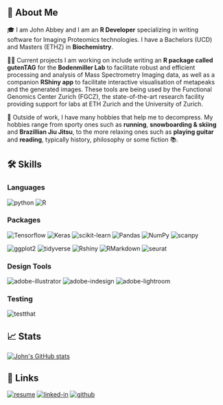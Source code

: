 ## 🚀 About Me

🎓 I am John Abbey and I am an **R Developer** specializing in writing software for Imaging Proteomics technologies. I have a Bachelors (UCD) and Masters (ETHZ) in **Biochemistry**. 

👨‍💻 Current projects I am working on include writing an **R package called gutenTAG** for the **Bodenmiller Lab** to facilitate robust and efficient processing and analysis of Mass Spectrometry Imaging data, as well as a companion **RShiny app** to facilitate interactive visualisation of metapeaks and the generated images. These tools are being used by the Functional Genomics Center Zurich (FGCZ), the state-of-the-art research facility providing support for labs at ETH Zurich and the University of Zurich.

🎸 Outside of work, I have many hobbies that help me to decompress. My hobbies range from sporty ones such as **running**, **snowboarding & skiing** and **Brazillian Jiu Jitsu**, to the more relaxing ones such as **playing guitar** and **reading**, typically history, philosophy or some fiction 📚.


## 🛠️ Skills

### Languages

![python](https://img.shields.io/badge/Python-3776AB?style=for-the-badge&logo=python&logoColor=white)
![R](https://img.shields.io/badge/-28B6F6?style=for-the-badge&logo=R&logoColor=white)

### Packages

![Tensorflow](https://img.shields.io/badge/Tensorflow-FFA756?style=for-the-badge&logo=tensorflow&logoColor=black)
![Keras](https://img.shields.io/badge/Keras-D30000?style=for-the-badge&logo=keras&logoColor=black)
![scikit-learn](https://img.shields.io/badge/scikitlearn-28B6F6?style=for-the-badge&logo=scikitlearn&logoColor=orange)
![Pandas](https://img.shields.io/badge/Pandas-000080?style=for-the-badge&logo=pandas&logoColor=white)
![NumPy](https://img.shields.io/badge/NumPy-40E0D0?style=for-the-badge&logo=numpy&logoColor=black)
![scanpy](https://img.shields.io/badge/Scanpy-FFC0CB?style=for-the-badge&logo=python&logoColor=black)


![ggplot2](https://img.shields.io/badge/ggplot2-grey?style=for-the-badge&logo=R&logoColor=black)
![tidyverse](https://img.shields.io/badge/tidyverse-3bb143?style=for-the-badge&logo=tidyverse&logoColor=black)
![Rshiny](https://img.shields.io/badge/rshiny-lightblue?style=for-the-badge&logo=R&logoColor=black)
![RMarkdown](https://img.shields.io/badge/Rmarkdown-D30000?style=for-the-badge&logo=R&logoColor=black)
![seurat](https://img.shields.io/badge/Seurat-A020F0?style=for-the-badge&logo=R&logoColor=black)


### Design Tools

![adobe-illustrator](https://img.shields.io/badge/adobe_illustrator-FFAE42?style=for-the-badge&logo=adobe-illustrator&logoColor=black)
![adobe-indesign](https://img.shields.io/badge/adobe_indesign-B33B72?style=for-the-badge&logo=adobe-indesign&logoColor=black)
![adobe-lightroom](https://img.shields.io/badge/adobe_lightroom-77C3EC?style=for-the-badge&logo=adobe-lightroom&logoColor=black)

### Testing

![testthat](https://img.shields.io/badge/testthat-FF0000?style=for-the-badge&logo=R&logoColor=black)


## 📈 Stats

[![John's GitHub stats](https://github-readme-stats.vercel.app/api?username=JohnAbbey98&show_icons=true&theme=dracula)](https://github.com/JohnAbbey98/github-readme-stats)

## 🔗 Links
[![resume](https://img.shields.io/badge/Resume-4285F4?style=for-the-badge&logo=read-the-docs&logoColor=white)](https://github.com/JohnAbbey98/JohnAbbey98/files/14470141/long_cv.pdf)
[![linked-in](https://img.shields.io/badge/Linked_In-0077B5?style=for-the-badge&logo=LinkedIn&logoColor=white)](https://www.linkedin.com/in/john-abbey-61124815a/)
[![github](https://img.shields.io/badge/GitHub-000000?style=for-the-badge&logo=GitHub&logoColor=white)](https://github.com/JohnAbbey98)

